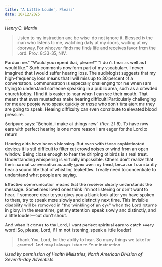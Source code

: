 ```yaml
---
title: "A Little Louder, Please"
date: 10/12/2025
---
```


_Henry C. Martin_

> <p></p>
> Listen to my instruction and be wise; do not ignore it. Blessed is the man who listens to me, watching daily at my doors, waiting at my doorway. For whoever finds me finds life and receives favor from the Lord. Prov. 8:33-35, NIV.

Pardon me." "Would you repeat that, please?" "I don't hear as well as I would like." Such comments now form part of my vocabulary. I never imagined that I would suffer hearing loss. The audiologist suggests that my high-frequency loss means that I will miss up to 30 percent of a conversation. Communication is especially challenging for me when I am trying to understand someone speaking in a public area, such as a crowded church lobby. I find it is easier to hear when I can see their mouth. That means that even mustaches make hearing difficult! Particularly challenging for me are people who speak quickly or those who don't first alert me they are going to speak. Hearing difficulty can even contribute to elevated blood pressure.

Scripture says: "Behold, I make all things new" (Rev. 21:5). To have new ears with perfect hearing is one more reason I am eager for the Lord to return.

Hearing aids have been a blessing. But even with these sophisticated devices it is still difficult to filter out crowd noises or wind from an open window. Being close enough to hear the chirping of birds is a real treat. Understanding whispering is virtually impossible. Others don't realize that their normal conversation actually goes over my head, because I constantly hear a sound like that of whistling teakettles. I really need to concentrate to understand what people are saying.

Effective communication means that the receiver clearly understands the message. Sometimes loved ones think I'm not listening or don't want to hear. If someone dear to you gives you a blank look after you have spoken to them, try to speak more slowly and distinctly next time. This invisible disability will be removed in "the twinkling of an eye" when the Lord returns in glory. In the meantime, get my attention, speak slowly and distinctly, and a little louder—but don't shout.

And when it comes to the Lord, I want perfect spiritual ears to catch every word! So, please, Lord, if I'm not listening, speak a little louder!

> <callout></callout>
> Thank You, Lord, for the ability to hear. So many things we take for granted. And may I always listen to Your instruction.

_Used by permission of Health Ministries, North American Division of Seventh-day Adventists._